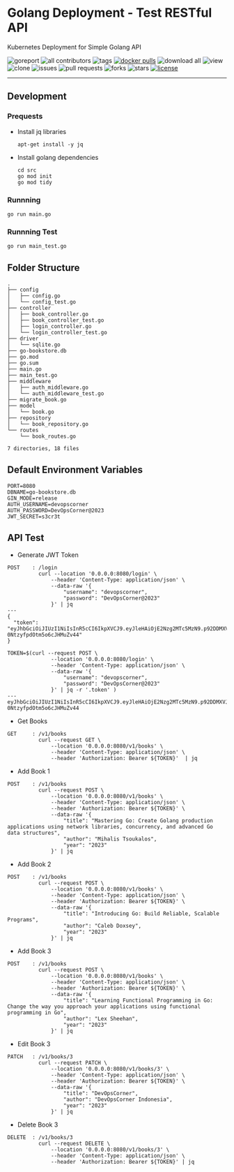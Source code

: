 # Golang Deployment - Test RESTful API

Kubernetes Deployment for Simple Golang API

![goreport](https://goreportcard.com/badge/github.com/devopscorner/golang-deployment/src)
![all contributors](https://img.shields.io/github/contributors/devopscorner/golang-deployment)
![tags](https://img.shields.io/github/v/tag/devopscorner/golang-deployment?sort=semver)
[![docker pulls](https://img.shields.io/docker/pulls/devopscorner/bookstore.svg)](https://hub.docker.com/r/devopscorner/bookstore/)
![download all](https://img.shields.io/github/downloads/devopscorner/golang-deployment/total.svg)
![view](https://views.whatilearened.today/views/github/devopscorner/golang-deployment.svg)
![clone](https://img.shields.io/badge/dynamic/json?color=success&label=clone&query=count&url=https://github.com/devopscorner/golang-deployment/blob/master/clone.json?raw=True&logo=github)
![issues](https://img.shields.io/github/issues/devopscorner/golang-deployment)
![pull requests](https://img.shields.io/github/issues-pr/devopscorner/golang-deployment)
![forks](https://img.shields.io/github/forks/devopscorner/golang-deployment)
![stars](https://img.shields.io/github/stars/devopscorner/golang-deployment)
[![license](https://img.shields.io/github/license/devopscorner/golang-deployment)](https://img.shields.io/github/license/devopscorner/golang-deployment)

---

## Development

### Prequests

- Install jq libraries

  ```
  apt-get install -y jq
  ```

- Install golang dependencies

  ```
  cd src
  go mod init
  go mod tidy
  ```

### Runnning

```
go run main.go
```

### Runnning Test

```
go run main_test.go
```

## Folder Structure

```
.
├── config
│   ├── config.go
│   └── config_test.go
├── controller
│   ├── book_controller.go
│   ├── book_controller_test.go
│   ├── login_controller.go
│   └── login_controller_test.go
├── driver
│   └── sqlite.go
├── go-bookstore.db
├── go.mod
├── go.sum
├── main.go
├── main_test.go
├── middleware
│   ├── auth_middleware.go
│   └── auth_middleware_test.go
├── migrate_book.go
├── model
│   └── book.go
├── repository
│   └── book_repository.go
└── routes
    └── book_routes.go

7 directories, 18 files
```

## Default Environment Variables

```
PORT=8080
DBNAME=go-bookstore.db
GIN_MODE=release
AUTH_USERNAME=devopscorner
AUTH_PASSWORD=DevOpsCorner@2023
JWT_SECRET=s3cr3t
```

## API Test

- Generate JWT Token

```
POST    : /login
          curl --location '0.0.0.0:8080/login' \
              --header 'Content-Type: application/json' \
              --data-raw '{
                  "username": "devopscorner",
                  "password": "DevOpsCorner@2023"
              }' | jq
---
{
  "token": "eyJhbGciOiJIUzI1NiIsInR5cCI6IkpXVCJ9.eyJleHAiOjE2Nzg2MTc5MzN9.p92DDMXVJPA8VTRDzDb-0NtzyfpdOtm5o6cJHMuZv44"
}

TOKEN=$(curl --request POST \
              --location '0.0.0.0:8080/login' \
              --header 'Content-Type: application/json' \
              --data-raw '{
                  "username": "devopscorner",
                  "password": "DevOpsCorner@2023"
              }' | jq -r '.token' )
---
eyJhbGciOiJIUzI1NiIsInR5cCI6IkpXVCJ9.eyJleHAiOjE2Nzg2MTc5MzN9.p92DDMXVJPA8VTRDzDb-0NtzyfpdOtm5o6cJHMuZv44
```

- Get Books

```
GET     : /v1/books
          curl --request GET \
              --location '0.0.0.0:8080/v1/books' \
              --header 'Content-Type: application/json' \
              --header 'Authorization: Bearer ${TOKEN}'  | jq
```

- Add Book 1

```
POST    : /v1/books
          curl --request POST \
              --location '0.0.0.0:8080/v1/books' \
              --header 'Content-Type: application/json' \
              --header 'Authorization: Bearer ${TOKEN}' \
              --data-raw '{
                  "title": "Mastering Go: Create Golang production applications using network libraries, concurrency, and advanced Go data structures",
                  "author": "Mihalis Tsoukalos",
                  "year": "2023"
              }' | jq
```

- Add Book 2

```
POST    : /v1/books
          curl --request POST \
              --location '0.0.0.0:8080/v1/books' \
              --header 'Content-Type: application/json' \
              --header 'Authorization: Bearer ${TOKEN}' \
              --data-raw '{
                  "title": "Introducing Go: Build Reliable, Scalable Programs",
                  "author": "Caleb Doxsey",
                  "year": "2023"
              }' | jq
```

- Add Book 3

```
POST    : /v1/books
          curl --request POST \
              --location '0.0.0.0:8080/v1/books' \
              --header 'Content-Type: application/json' \
              --header 'Authorization: Bearer ${TOKEN}' \
              --data-raw '{
                  "title": "Learning Functional Programming in Go: Change the way you approach your applications using functional programming in Go",
                  "author": "Lex Sheehan",
                  "year": "2023"
              }' | jq
```

- Edit Book 3

```
PATCH   : /v1/books/3
          curl --request PATCH \
              --location '0.0.0.0:8080/v1/books/3' \
              --header 'Content-Type: application/json' \
              --header 'Authorization: Bearer ${TOKEN}' \
              --data-raw '{
                  "title": "DevOpsCorner",
                  "author": "DevOpsCorner Indonesia",
                  "year": "2023"
              }' | jq
```

- Delete Book 3

```
DELETE  : /v1/books/3
          curl --request DELETE \
              --location '0.0.0.0:8080/v1/books/3' \
              --header 'Content-Type: application/json' \
              --header 'Authorization: Bearer ${TOKEN}' | jq
```
